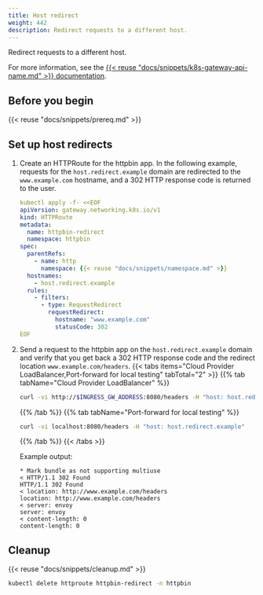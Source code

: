 ```yaml
---
title: Host redirect
weight: 442
description: Redirect requests to a different host. 
---
```


Redirect requests to a different host. 

For more information, see the [{{< reuse "docs/snippets/k8s-gateway-api-name.md" >}} documentation](https://gateway-api.sigs.k8s.io/reference/spec/#gateway.networking.k8s.io/v1.HTTPRequestRedirectFilter).

## Before you begin

{{< reuse "docs/snippets/prereq.md" >}}

## Set up host redirects

1. Create an HTTPRoute for the httpbin app. In the following example, requests for the `host.redirect.example` domain are redirected to the `www.example.com` hostname, and a 302 HTTP response code is returned to the user.
   ```yaml
   kubectl apply -f- <<EOF
   apiVersion: gateway.networking.k8s.io/v1
   kind: HTTPRoute
   metadata:
     name: httpbin-redirect
     namespace: httpbin
   spec:
     parentRefs:
       - name: http
         namespace: {{< reuse "docs/snippets/namespace.md" >}}
     hostnames:
       - host.redirect.example
     rules:
       - filters:
         - type: RequestRedirect
           requestRedirect:
             hostname: "www.example.com"
             statusCode: 302
   EOF
   ```

4. Send a request to the httpbin app on the `host.redirect.example` domain and verify that you get back a 302 HTTP response code and the redirect location `www.example.com/headers`. 
   {{< tabs items="Cloud Provider LoadBalancer,Port-forward for local testing" tabTotal="2"  >}}
   {{% tab tabName="Cloud Provider LoadBalancer" %}}
   ```sh
   curl -vi http://$INGRESS_GW_ADDRESS:8080/headers -H "host: host.redirect.example:8080"
   ```
   {{% /tab %}}
   {{% tab tabName="Port-forward for local testing" %}}
   ```sh
   curl -vi localhost:8080/headers -H "host: host.redirect.example"
   ```
   {{% /tab %}}
   {{< /tabs >}}

   Example output: 
   ```
   * Mark bundle as not supporting multiuse
   < HTTP/1.1 302 Found
   HTTP/1.1 302 Found
   < location: http://www.example.com/headers
   location: http://www.example.com/headers
   < server: envoy
   server: envoy
   < content-length: 0
   content-length: 0
   ```

## Cleanup 

{{< reuse "docs/snippets/cleanup.md" >}}

```sh
kubectl delete httproute httpbin-redirect -n httpbin
```

